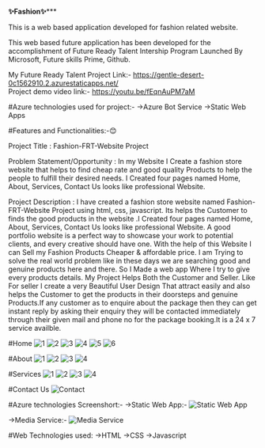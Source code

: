   ****************✨Fashion✨*******************
                                       
This is a web based application developed for fashion related website.

This web based future application has been developed for the accomplishment of Future Ready Talent Intership Program Launched By Microsoft, Future skills Prime, Github. 

My Future Ready Talent Project Link:- https://gentle-desert-0c1562910.2.azurestaticapps.net/      
Project demo video link:- https://youtu.be/fEqnAuPM7aM

#Azure technologies used for project:-
->Azure Bot Service
->Static Web Apps

#Features and Functionalities:-😊

Project Title : Fashion-FRT-Website Project

Problem Statement/Opportunity : In my Website I Create a fashion store website that helps to find cheap rate and good quality Products to help the people to fulfill their desired needs. I Created four pages named Home, About, Services, Contact Us looks like professional Website.

Project Description : I have created a fashion store website named Fashion-FRT-Website Project using html, css, javascript. Its helps the Customer to finds the good products in the website .I Created four pages named Home, About, Services, Contact Us looks like professional Website. A good portfolio website is a perfect way to showcase your work to potential clients, and every creative should have one. With the help of this Website I can Sell my Fashion Products Cheaper & affordable price. I am Trying to solve the real world problem like in these days we are searching good and genuine products here and there. So I Made a web app Where I try to give every products details. My Project Helps Both the Customer and Seller. Like For seller I create a very Beautiful User Design That attract easily and also helps the Customer to get the products in their doorsteps and genuine Products.If any customer as to enquire about the package then they can get instant reply by asking their enquiry they will be contacted immediately through their given mail and phone no for the package booking.It is a 24 x 7 service availble.


#Home
![1](https://user-images.githubusercontent.com/109533920/209975726-82a5daa7-c311-449f-b79b-b2ac6a5efc3f.png)
![2](https://user-images.githubusercontent.com/109533920/209975729-5cd14aab-9558-4e52-afe8-e43858b213c8.png)
![3](https://user-images.githubusercontent.com/109533920/209975744-90bf2f8a-eb27-49f1-9445-473ce69e4dab.png)
![4](https://user-images.githubusercontent.com/109533920/209975754-35e863cb-eee9-4aaa-a6f4-b15377e3aebb.png)
![5](https://user-images.githubusercontent.com/109533920/209975769-73021c8b-ed69-42cd-8626-383623cdec14.png)
![6](https://user-images.githubusercontent.com/109533920/209975794-6614cc20-d9a3-4f24-b54c-91ac755221d5.png)

#About
![1](https://user-images.githubusercontent.com/109533920/209978950-68d593da-f350-415c-9ebf-b1f8cc72eb7b.png)
![2](https://user-images.githubusercontent.com/109533920/209978976-6a393737-eab6-44a2-8812-34c7a89e8d52.png)
![3](https://user-images.githubusercontent.com/109533920/209978985-cf2c817b-c42b-4c66-b95f-116076c010b2.png)
![4](https://user-images.githubusercontent.com/109533920/209978996-0968f6de-ac2f-4d26-b834-09440850b5e8.png)

#Services
![1](https://user-images.githubusercontent.com/109533920/209979466-836bd923-8e0a-4d34-9dd0-629b1680896b.png)
![2](https://user-images.githubusercontent.com/109533920/209979471-fd8b8bd6-970e-4a35-b811-6b84d3d5e306.png)
![3](https://user-images.githubusercontent.com/109533920/209979476-64e79909-08de-4bbf-9539-e5faa4771052.png)
![4](https://user-images.githubusercontent.com/109533920/209979490-a0118edd-825d-46e9-a4de-321643163a10.png)

#Contact Us 
![Contact](https://user-images.githubusercontent.com/109533920/209979605-a70a166f-e728-4fbb-accc-4c179f2001ea.png)

#Azure technologies Screenshort:-
->Static Web App:-
![Static Web App](https://user-images.githubusercontent.com/109533920/215558177-2d91c557-b616-48d4-bdf3-ba9634439805.png)

->Media Service:-
![Media Service](https://user-images.githubusercontent.com/109533920/215558259-e892f7fd-7dad-4552-85cf-49bd45349dfc.png)



#Web Technologies used: 
->HTML
->CSS
->Javascript


